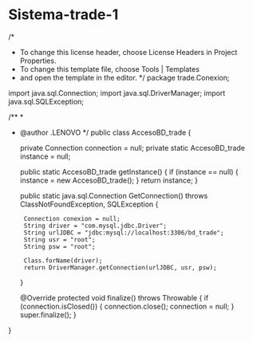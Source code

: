 # Sistema-trade-1
/*
 * To change this license header, choose License Headers in Project Properties.
 * To change this template file, choose Tools | Templates
 * and open the template in the editor.
 */
package trade.Conexion;

import java.sql.Connection;
import java.sql.DriverManager;
import java.sql.SQLException;

/**
 *
 * @author .LENOVO
 */
public class AccesoBD_trade {

    private Connection connection = null;
    private static AccesoBD_trade instance = null;

    public static AccesoBD_trade getInstance() {
        if (instance == null) {
            instance = new AccesoBD_trade();
        }
        return instance;
    }

    public static java.sql.Connection GetConnection() throws ClassNotFoundException, SQLException {

        Connection conexion = null;
        String driver = "com.mysql.jdbc.Driver";
        String urlJDBC = "jdbc:mysql://localhost:3306/bd_trade";
        String usr = "root";
        String psw = "root";

        Class.forName(driver);
        return DriverManager.getConnection(urlJDBC, usr, psw);

    }

    @Override
    protected void finalize() throws Throwable {
        if (connection.isClosed()) {
            connection.close();
            connection = null;
        }
        super.finalize();
    }

}
